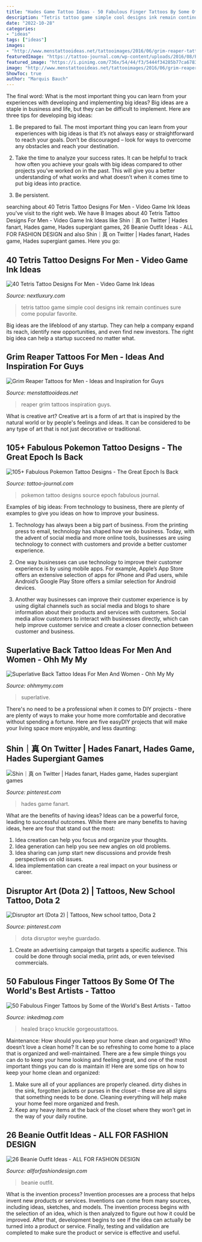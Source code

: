 ```yaml
---
title: "Hades Game Tattoo Ideas - 50 Fabulous Finger Tattoos By Some Of The World&#039;s Best Artists"
description: "Tetris tattoo game simple cool designs ink remain continues sure come popular favorite"
date: "2022-10-28"
categories:
- "ideas"
tags: ["ideas"]
images:
- "http://www.menstattooideas.net/tattooimages/2016/06/grim-reaper-tattoos-11.jpg"
featuredImage: "https://tattoo-journal.com/wp-content/uploads/2016/08/Pokemon-Tattoo_-4-650x650.jpg"
featured_image: "https://i.pinimg.com/736x/54/44/f3/5444f34285b77ca6783c9abb64c73613.jpg"
image: "http://www.menstattooideas.net/tattooimages/2016/06/grim-reaper-tattoos-11.jpg"
ShowToc: true
author: "Marquis Bauch"
---
```



The final word: What is the most important thing you can learn from your experiences with developing and implementing big ideas?
Big ideas are a staple in business and life, but they can be difficult to implement. Here are three tips for developing big ideas:
1. Be prepared to fail. The most important thing you can learn from your experiences with big ideas is that it’s not always easy or straightforward to reach your goals. Don’t be discouraged – look for ways to overcome any obstacles and reach your destination.

2. Take the time to analyze your success rates. It can be helpful to track how often you achieve your goals with big ideas compared to other projects you’ve worked on in the past. This will give you a better understanding of what works and what doesn’t when it comes time to put big ideas into practice.

3. Be persistent.

	

		
searching about 40 Tetris Tattoo Designs For Men - Video Game Ink Ideas you've visit to the right web. We have 8 Images about 40 Tetris Tattoo Designs For Men - Video Game Ink Ideas like Shin｜真 on Twitter | Hades fanart, Hades game, Hades supergiant games, 26 Beanie Outfit Ideas - ALL FOR FASHION DESIGN and also Shin｜真 on Twitter | Hades fanart, Hades game, Hades supergiant games. Here you go:
		
    
## 40 Tetris Tattoo Designs For Men - Video Game Ink Ideas

<img loading=lazy src="http://nextluxury.com/wp-content/uploads/male-cool-small-simple-forearm-tetris-tattoo-ideas.jpg" onerror="this.onerror=null;this.src='https://tse1.mm.bing.net/th?id=OIP.6GVHR1R30J8hsla4uw9YHgHaJ4&amp;pid=15.1';" alt="40 Tetris Tattoo Designs For Men - Video Game Ink Ideas">

_Source: nextluxury.com_

>tetris tattoo game simple cool designs ink remain continues sure come popular favorite. 

	

Big ideas are the lifeblood of any startup. They can help a company expand its reach, identify new opportunities, and even find new investors. The right big idea can help a startup succeed no matter what.

    
## Grim Reaper Tattoos For Men - Ideas And Inspiration For Guys

<img loading=lazy src="http://www.menstattooideas.net/tattooimages/2016/06/grim-reaper-tattoos-11.jpg" onerror="this.onerror=null;this.src='https://tse2.mm.bing.net/th?id=OIP.3UiInSyCxEeGK_I3qHs9FAHaLH&amp;pid=15.1';" alt="Grim Reaper Tattoos for Men - Ideas and Inspiration for Guys">

_Source: menstattooideas.net_

>reaper grim tattoos inspiration guys. 

	

What is creative art?
Creative art is a form of art that is inspired by the natural world or by people's feelings and ideas. It can be considered to be any type of art that is not just decorative or traditional.

    
## 105+ Fabulous Pokemon Tattoo Designs - The Great Epoch Is Back

<img loading=lazy src="https://tattoo-journal.com/wp-content/uploads/2016/08/Pokemon-Tattoo_-4-650x650.jpg" onerror="this.onerror=null;this.src='https://tse2.mm.bing.net/th?id=OIP.5PL4uuM11CE8IpTq6GGyNAHaHa&amp;pid=15.1';" alt="105+ Fabulous Pokemon Tattoo Designs - The Great Epoch Is Back">

_Source: tattoo-journal.com_

>pokemon tattoo designs source epoch fabulous journal. 

	

Examples of big ideas: From technology to business, there are plenty of examples to give you ideas on how to improve your business.
1. Technology has always been a big part of business. From the printing press to email, technology has shaped how we do business. Today, with the advent of social media and more online tools, businesses are using technology to connect with customers and provide a better customer experience.
2. One way businesses can use technology to improve their customer experience is by using mobile apps. For example, Apple’s App Store offers an extensive selection of apps for iPhone and iPad users, while Android’s Google Play Store offers a similar selection for Android devices.

3. Another way businesses can improve their customer experience is by using digital channels such as social media and blogs to share information about their products and services with customers. Social media allow customers to interact with businesses directly, which can help improve customer service and create a closer connection between customer and business.


    
## Superlative Back Tattoo Ideas For Men And Women - Ohh My My

<img loading=lazy src="https://www.ohhmymy.com/wp-content/uploads/2016/06/cool-back-tattoos-for-girls.jpg" onerror="this.onerror=null;this.src='https://tse4.mm.bing.net/th?id=OIP._oKU4djA7sCbkM0ErmuPbwHaML&amp;pid=15.1';" alt="Superlative Back Tattoo Ideas For Men And Women - Ohh My My">

_Source: ohhmymy.com_

>superlative. 

	

There's no need to be a professional when it comes to DIY projects - there are plenty of ways to make your home more comfortable and decorative without spending a fortune. Here are five easyDIY projects that will make your living space more enjoyable, and less daunting: 

    
## Shin｜真 On Twitter | Hades Fanart, Hades Game, Hades Supergiant Games

<img loading=lazy src="https://i.pinimg.com/736x/c8/ac/a4/c8aca4e7ecce52b13896c61e69804bf7.jpg" onerror="this.onerror=null;this.src='https://tse3.mm.bing.net/th?id=OIP.-2F4xMo5vpTwV4bxJAUj3AHaL9&amp;pid=15.1';" alt="Shin｜真 on Twitter | Hades fanart, Hades game, Hades supergiant games">

_Source: pinterest.com_

>hades game fanart. 

	

What are the benefits of having ideas?
Ideas can be a powerful force, leading to successful outcomes. While there are many benefits to having ideas, here are four that stand out the most: 
1. Idea creation can help you focus and organize your thoughts.
2. Idea generation can help you see new angles on old problems.
3. Idea sharing can jump start new discussions and provide fresh perspectives on old issues. 
4. Idea implementation can create a real impact on your business or career.

    
## Disruptor Art (Dota 2) | Tattoos, New School Tattoo, Dota 2

<img loading=lazy src="https://i.pinimg.com/736x/54/44/f3/5444f34285b77ca6783c9abb64c73613.jpg" onerror="this.onerror=null;this.src='https://tse1.mm.bing.net/th?id=OIP.aVwdZ6e2eBurTlFCZ3vo0QHaNK&amp;pid=15.1';" alt="Disruptor art (Dota 2) | Tattoos, New school tattoo, Dota 2">

_Source: pinterest.com_

>dota disruptor weyhe guardado. 

	

1. Create an advertising campaign that targets a specific audience. This could be done through social media, print ads, or even televised commercials.

    
## 50 Fabulous Finger Tattoos By Some Of The World&#039;s Best Artists - Tattoo

<img loading=lazy src="https://www.inkedmag.com/.image/c_limit%2Ccs_srgb%2Cq_auto:good%2Cw_700/MTU5NjUyMDI5ODY5MDczNjIy/screen-shot-2018-11-02-at-95754-am.png" onerror="this.onerror=null;this.src='https://tse1.mm.bing.net/th?id=OIP.aD0cTzRvgKHlpaf4HKbBAwHaJK&amp;pid=15.1';" alt="50 Fabulous Finger Tattoos by Some of the World&#039;s Best Artists - Tattoo">

_Source: inkedmag.com_

>healed braço knuckle gorgeoustattoos. 

	

Maintenance: How should you keep your home clean and organized?
Who doesn’t love a clean home? It can be so refreshing to come home to a place that is organized and well-maintained. There are a few simple things you can do to keep your home looking and feeling great, and one of the most important things you can do is maintain it! Here are some tips on how to keep your home clean and organized: 
1. Make sure all of your appliances are properly cleaned. dirty dishes in the sink, forgotten jackets or purses in the closet – these are all signs that something needs to be done. Cleaning everything will help make your home feel more organized and fresh. 
2. Keep any heavy items at the back of the closet where they won’t get in the way of your daily routine.

    
## 26 Beanie Outfit Ideas - ALL FOR FASHION DESIGN

<img loading=lazy src="https://allforfashiondesign.com/wp-content/uploads/2013/12/e-23-600x880.jpg" onerror="this.onerror=null;this.src='https://tse4.mm.bing.net/th?id=OIP.JFec5LO1Xriqb85OR4mFNwHaK3&amp;pid=15.1';" alt="26 Beanie Outfit Ideas - ALL FOR FASHION DESIGN">

_Source: allforfashiondesign.com_

>beanie outfit. 

	

What is the invention process?
Invention processes are a process that helps invent new products or services. Inventions can come from many sources, including ideas, sketches, and models. The invention process begins with the selection of an idea, which is then analyzed to figure out how it could be improved. After that, development begins to see if the idea can actually be turned into a product or service. Finally, testing and validation are completed to make sure the product or service is effective and useful.

